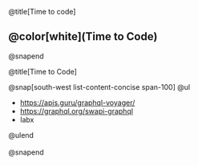 @title[Time to code]

## @color[white](Time to Code)

@snapend

@title[Time to Code]

@snap[south-west list-content-concise span-100]
@ul
- https://apis.guru/graphql-voyager/
- https://graphql.org/swapi-graphql
- labx

@ulend
<br><br>
@snapend
